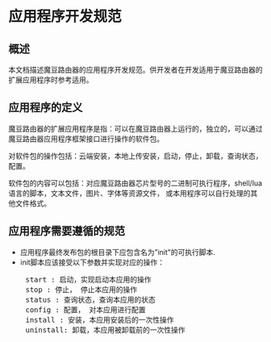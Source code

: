 # 应用程序开发规范

## 概述
本文档描述魔豆路由器的应用程序开发规范。供开发者在开发适用于魔豆路由器的扩展应用程序时参考适用。

## 应用程序的定义
魔豆路由器的扩展应用程序是指：可以在魔豆路由器上运行的，独立的，可以通过魔豆路由器应用程序框架接口进行操作的软件包。

对软件包的操作包括：云端安装，本地上传安装，启动，停止，卸载，查询状态，配置。

软件包的内容可以包括：对应魔豆路由器芯片型号的二进制可执行程序，shell/lua语言的脚本，文本文件，图片、字体等资源文件，
或本用程序可以自行处理的其他文件格式。

## 应用程序需要遵循的规范

* 应用程序最终发布包的根目录下应包含名为”init"的可执行脚本.
* init脚本应该接受以下参数并实现对应的操作：
<pre>
    start : 启动，实现启动本应用的操作
    stop : 停止， 停止本应用的操作
    status : 查询状态，查询本应用的状态
    config : 配置， 对本应用进行配置
    install : 安装，本应用安装后的一次性操作
    uninstall: 卸载，本应用被卸载前的一次性操作
</pre>
